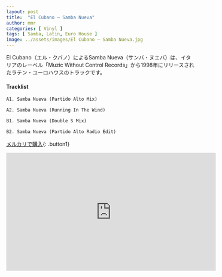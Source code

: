 ```yaml
---
layout: post
title:  "El Cubano – Samba Nueva"
author: mmr
categories: [ Vinyl ]
tags: [ Samba, Latin, Euro House ]
image: ../assets/images/El Cubano – Samba Nueva.jpg
---
```


El Cubano（エル・クバノ）によるSamba Nueva（サンバ・ヌエバ）は、イタリアのレーベル「Muzic Without Control Records」から1998年にリリースされたラテン・ユーロハウスのトラックです。

#### Tracklist
```md
A1. Samba Nueva (Partido Alto Mix)

A2. Samba Nueva (Running In The Wind)

B1. Samba Nueva (Double S Mix)

B2. Samba Nueva (Partido Alto Radio Edit)
```

[メルカリで購入](https://jp.mercari.com/item/m33632714433?afid=6142608987){: .button1}


<iframe width="560" height="315" src="https://www.youtube.com/embed/SNRU8xUNNA0?si=Wds3O-qdV3PEJGxh" title="YouTube video player" frameborder="0" allow="accelerometer; autoplay; clipboard-write; encrypted-media; gyroscope; picture-in-picture; web-share" referrerpolicy="strict-origin-when-cross-origin" allowfullscreen></iframe>